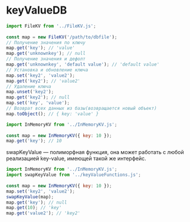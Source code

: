 # keyValueDB

```js
import FileKV from '../FileKV.js';
 
const map = new FileKV('/path/to/dbfile');
// Получение значения по ключу
map.get('key'); // 'value'
map.get('unknownkey'); // null
// Получение значения и дефолт
map.get('unknownkey', 'default value'); // 'default value'
// Установка и обновление ключа
map.set('key2', 'value2');
map.get('key2'); // 'value2'
// Удаление ключа
map.unset('key2');
map.get('key2'); // null
map.set('key', 'value');
// Возврат всех данных из базы(возвращается новый объект)
map.toObject(); // { key: 'value' }
```

```js
import InMemoryKV from '../InMemoryKV.js';
 
const map = new InMemoryKV({ key: 10 });
map.get('key'); // 10
```
swapKeyValue — полиморфная функция, она может работать с любой реализацией key-value, имеющей такой же интерфейс.
```js
import InMemoryKV from '../InMemoryKV.js';
import swapKeyValue from '../keyValueFunctions.js';
 
const map = new InMemoryKV({ key: 10 });
map.set('key2', 'value2');
swapKeyValue(map);
map.get('key'); // null
map.get(10); // 'key'
map.get('value2'); // 'key2'
```
